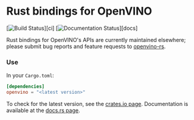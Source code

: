 # Rust bindings for OpenVINO

[![Build Status](https://github.com/intel/openvino-rs/workflows/CI/badge.svg)][ci]
[![Documentation Status](https://docs.rs/openvino/badge.svg)][docs]

Rust bindings for OpenVINO's APIs are currently maintained elsewhere; please submit bug reports and
feature requests to [openvino-rs].

[openvino-rs]: https://github.com/intel/openvino-rs

### Use

In your `Cargo.toml`:

```toml
[dependencies]
openvino = "<latest version>"
```

To check for the latest version, see the [crates.io page]. Documentation is available at the
[docs.rs page].

[crates.io page]: https://crates.io/crates/openvino/versions
[docs.rs page]: https://docs.rs/openvino/latest/openvino

